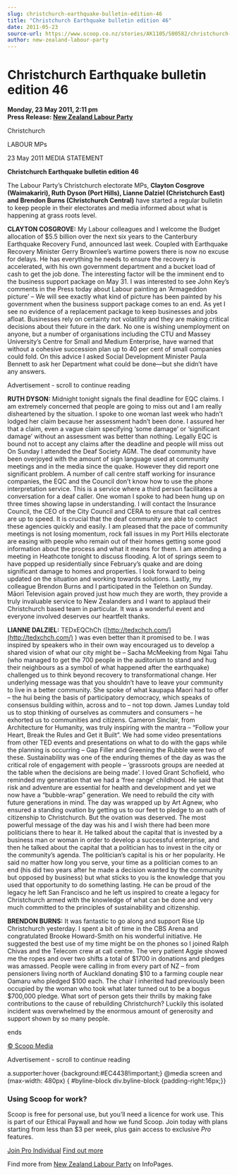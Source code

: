 ```yaml
---
slug: christchurch-earthquake-bulletin-edition-46
title: "Christchurch Earthquake bulletin edition 46"
date: 2011-05-23
source-url: https://www.scoop.co.nz/stories/AK1105/S00582/christchurch-earthquake-bulletin-edition-46.htm
author: new-zealand-labour-party
---
```

Christchurch Earthquake bulletin edition 46
===========================================

**Monday, 23 May 2011, 2:11 pm**  
**Press Release: [New Zealand Labour Party](https://info.scoop.co.nz/New_Zealand_Labour_Party)**

  
Christchurch

LABOUR MPs

23 May 2011 MEDIA STATEMENT

  
**Christchurch Earthquake bulletin edition 46**

  
The Labour Party’s Christchurch electorate MPs, **Clayton Cosgrove (Waimakariri), Ruth Dyson (Port Hills), Lianne Dalziel (Christchurch East) and Brendon Burns (Christchurch Central)** have started a regular bulletin to keep people in their electorates and media informed about what is happening at grass roots level.

**CLAYTON COSGROVE:** My Labour colleagues and I welcome the Budget allocation of $5.5 billion over the next six years to the Canterbury Earthquake Recovery Fund, announced last week. Coupled with Earthquake Recovery Minister Gerry Brownlee’s wartime powers there is now no excuse for delays. He has everything he needs to ensure the recovery is accelerated, with his own government department and a bucket load of cash to get the job done. The interesting factor will be the imminent end to the business support package on May 31. I was interested to see John Key’s comments in the Press today about Labour painting an ‘Armageddon picture’ – We will see exactly what kind of picture has been painted by his government when the business support package comes to an end. As yet I see no evidence of a replacement package to keep businesses and jobs afloat. Businesses rely on certainty not volatility and they are making critical decisions about their future in the dark. No one is wishing unemployment on anyone, but a number of organisations including the CTU and Massey University’s Centre for Small and Medium Enterprise, have warned that without a cohesive succession plan up to 40 per cent of small companies could fold. On this advice I asked Social Development Minister Paula Bennett to ask her Department what could be done—but she didn’t have any answers.

Advertisement - scroll to continue reading





**RUTH DYSON:** Midnight tonight signals the final deadline for EQC claims. I am extremely concerned that people are going to miss out and I am really disheartened by the situation. I spoke to one woman last week who hadn’t lodged her claim because her assessment hadn’t been done. I assured her that a claim, even a vague claim specifying ‘some damage’ or ‘significant damage’ without an assessment was better than nothing. Legally EQC is bound not to accept any claims after the deadline and people will miss out On Sunday I attended the Deaf Society AGM. The deaf community have been overjoyed with the amount of sign language used at community meetings and in the media since the quake. However they did report one significant problem. A number of call centre staff working for insurance companies, the EQC and the Council don’t know how to use the phone interpretation service. This is a service where a third person facilitates a conversation for a deaf caller. One woman I spoke to had been hung up on three times showing lapse in understanding. I will contact the Insurance Council, the CEO of the City Council and CERA to ensure that call centres are up to speed. It is crucial that the deaf community are able to contact these agencies quickly and easily. I am pleased that the pace of community meetings is not losing momentum, rock fall issues in my Port Hills electorate are easing with people who remain out of their homes getting some good information about the process and what it means for them. I am attending a meeting in Heathcote tonight to discuss flooding. A lot of springs seem to have popped up residentially since February’s quake and are doing significant damage to homes and properties. I look forward to being updated on the situation and working towards solutions. Lastly, my colleague Brendon Burns and I participated in the Telethon on Sunday. Māori Television again proved just how much they are worth, they provide a truly invaluable service to New Zealanders and I want to applaud their Christchurch based team in particular. It was a wonderful event and everyone involved deserves our heartfelt thanks.

**LIANNE DALZIEL:** TEDxEQChCh ([http://tedxchch.com/](http://tedxchch.com/) ) was even better than it promised to be. I was inspired by speakers who in their own way encouraged us to develop a shared vision of what our city might be – Sacha McMeeking from Ngai Tahu (who managed to get the 700 people in the auditorium to stand and hug their neighbours as a symbol of what happened after the earthquake) challenged us to think beyond recovery to transformational change. Her underlying message was that you shouldn’t have to leave your community to live in a better community. She spoke of what kaupapa Maori had to offer – the hui being the basis of participatory democracy, which speaks of consensus building within, across and to – not top down. James Lunday told us to stop thinking of ourselves as commuters and consumers – he exhorted us to communities and citizens. Cameron Sinclair, from Architecture for Humanity, was truly inspiring with the mantra – “Follow your Heart, Break the Rules and Get it Built”. We had some video presentations from other TED events and presentations on what to do with the gaps while the planning is occurring – Gap Filler and Greening the Rubble were two of these. Sustainability was one of the enduring themes of the day as was the critical role of engagement with people – ‘grassroots groups are needed at the table when the decisions are being made’. I loved Grant Schofield, who reminded my generation that we had a ‘free range’ childhood. He said that risk and adventure are essential for health and development and yet we now have a “bubble-wrap” generation. We need to rebuild the city with future generations in mind. The day was wrapped up by Art Agnew, who ensured a standing ovation by getting us to our feet to pledge to an oath of citizenship to Christchurch. But the ovation was deserved. The most powerful message of the day was his and I wish there had been more politicians there to hear it. He talked about the capital that is invested by a business man or woman in order to develop a successful enterprise, and then he talked about the capital that a politician has to invest in the city or the community’s agenda. The politician’s capital is his or her popularity. He said no matter how long you serve, your time as a politician comes to an end (his did two years after he made a decision wanted by the community but opposed by business) but what sticks to you is the knowledge that you used that opportunity to do something lasting. He can be proud of the legacy he left San Francisco and he left us inspired to create a legacy for Christchurch armed with the knowledge of what can be done and very much committed to the principles of sustainability and citizenship.

**BRENDON BURNS:** It was fantastic to go along and support Rise Up Christchurch yesterday. I spent a bit of time in the CBS Arena and congratulated Brooke Howard-Smith on his wonderful initiative. He suggested the best use of my time might be on the phones so I joined Ralph Chivas and the Telecom crew at call centre. The very patient Aggie showed me the ropes and over two shifts a total of $1700 in donations and pledges was amassed. People were calling in from every part of NZ – from pensioners living north of Auckland donating $10 to a farming couple near Oamaru who pledged $100 each. The chair I inherited had previously been occupied by the woman who took what later turned out to be a bogus $700,000 pledge. What sort of person gets their thrills by making fake contributions to the cause of rebuilding Christchurch? Luckily this isolated incident was overwhelmed by the enormous amount of generosity and support shown by so many people.

  
ends

[© Scoop Media](http://www.scoop.co.nz/about/terms.html)  

Advertisement - scroll to continue reading



a.supporter:hover {background:#EC4438!important;} @media screen and (max-width: 480px) { #byline-block div.byline-block {padding-right:16px;}}

### Using Scoop for work?

Scoop is free for personal use, but you’ll need a licence for work use. This is part of our Ethical Paywall and how we fund Scoop. Join today with plans starting from less than $3 per week, plus gain access to exclusive _Pro_ features.  
  
[Join Pro Individual](https://pro.scoop.co.nz/Individual/?from=ProIn24) [Find out more](https://pro.scoop.co.nz/using-scoop-for-work/?from=ProIn24)

Find more from [New Zealand Labour Party](https://info.scoop.co.nz/New_Zealand_Labour_Party) on InfoPages.